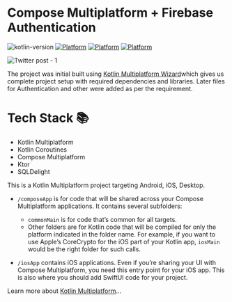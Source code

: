 # Compose Multiplatform + Firebase Authentication
![kotlin-version](https://img.shields.io/badge/kotlin-1.9.20-blue)
[![Platform](https://img.shields.io/badge/Platform-Android-brightgreen.svg)](#)
[![Platform](https://img.shields.io/badge/Platform-iOS-black.svg)](#)
[![Platform](https://img.shields.io/badge/Platform-jvm-blue.svg)](#)

![Twitter post - 1](https://github.com/dwarshb/KMM/assets/32565650/505a5fa0-61d8-40ce-bc55-ffce67f319dc)

The project was initial built using [Kotlin Multiplatform Wizard](https://kmp.jetbrains.com/)which gives us complete project setup with required dependencies and libraries. Later files for Authentication and other were added as per the requirement.

# Tech Stack 📚
- Kotlin Multiplatform
- Kotlin Coroutines
- Compose Multiplatform
- Ktor
- SQLDelight

This is a Kotlin Multiplatform project targeting Android, iOS, Desktop.

* `/composeApp` is for code that will be shared across your Compose Multiplatform applications.
  It contains several subfolders:
  - `commonMain` is for code that’s common for all targets.
  - Other folders are for Kotlin code that will be compiled for only the platform indicated in the folder name.
    For example, if you want to use Apple’s CoreCrypto for the iOS part of your Kotlin app,
    `iosMain` would be the right folder for such calls.

* `/iosApp` contains iOS applications. Even if you’re sharing your UI with Compose Multiplatform, 
  you need this entry point for your iOS app. This is also where you should add SwiftUI code for your project.


Learn more about [Kotlin Multiplatform](https://www.jetbrains.com/help/kotlin-multiplatform-dev/get-started.html)…
